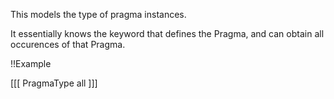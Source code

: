 This models the type of pragma instances.It essentially knows the keyword that defines the Pragma, and can obtain all occurences of that Pragma.!!Example[[[	PragmaType all]]]